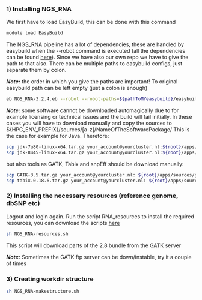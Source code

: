 ### 1) Installing NGS_RNA

We first have to load EasyBuild, this can be done with this command
```bash
module load EasyBuild
```

The NGS_RNA pipeline has a lot of dependencies, these are handled by easybuild when the --robot command is executed (all the dependencies can be found [here](rna-dependencies)). Since we have also our own repo we have to give the path to that also. There can be multiple paths to easybuild configs, just separate them by colon.

**_Note:_** the order in which you give the paths are important! To original easybuild path can be left empty (just a colon is enough)
```bash
eb NGS_RNA-3.2.4.eb --robot --robot-paths=${pathToMYeasybuild}/easybuild-easyconfigs/easybuild/easyconfigs/:
```
**_Note:_** some software cannot be downloaded automagically due to for example licensing or technical issues and the build will fail initially.
In these cases you will have to download manually and copy the sources to
${HPC_ENV_PREFIX}/sources/[a-z]/NameOfTheSoftwarePackage/
This is the case for example for Java. Therefore:
```bash
scp jdk-7u80-linux-x64.tar.gz your_account@yourcluster.nl:${root}/apps/sources/j/Java/
scp jdk-8u45-linux-x64.tar.gz your_account@yourcluster.nl:${root}/apps/sources/j/Java/
```

but also tools as GATK, Tabix and snpEff should be download manually:
```bash
scp GATK-3.5.tar.gz your_account@yourcluster.nl: ${root}/apps/sources/g/GATK/
scp tabix.0.18.6.tar.gz your_account@yourcluster.nl: ${root}/apps/sources/t/tabix
```
### 2) Installing the necessary resources (reference genome, dbSNP etc)

Logout and login again.
Run the script RNA_resources to install the required resources, you can download the scripts [here](attachments/scripts.tar.gz)

```bash
sh NGS_RNA-resources.sh
```

This script will download parts of the 2.8 bundle from the GATK server

**_Note:_** Sometimes the GATK ftp server can be down/instable, try it a couple of times

### 3) Creating workdir structure
```bash
sh NGS_RNA-makestructure.sh
```
